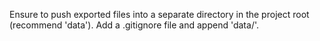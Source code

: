 Ensure to push exported files into a separate directory in the project root (recommend 'data'). Add a .gitignore file and append 'data/'.
